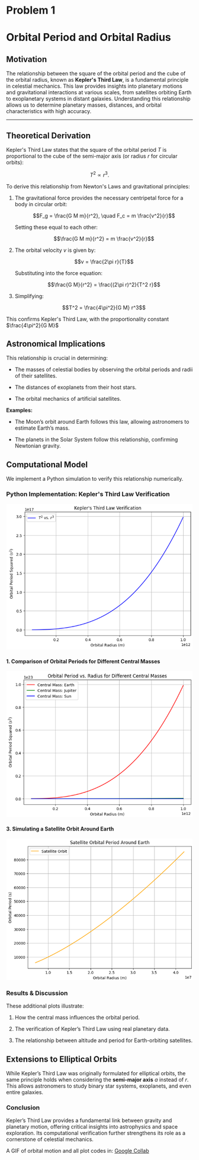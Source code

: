 # Problem 1
# Orbital Period and Orbital Radius

## Motivation
The relationship between the square of the orbital period and the cube of the orbital radius, known as **Kepler's Third Law**, is a fundamental principle in celestial mechanics. This law provides insights into planetary motions and gravitational interactions at various scales, from satellites orbiting Earth to exoplanetary systems in distant galaxies. Understanding this relationship allows us to determine planetary masses, distances, and orbital characteristics with high accuracy.

---

## Theoretical Derivation
Kepler's Third Law states that the square of the orbital period $T$ is proportional to the cube of the semi-major axis (or radius $r$ for circular orbits):

$$T^2 \propto r^3.$$


To derive this relationship from Newton's Laws and gravitational principles:

1. The gravitational force provides the necessary centripetal force for a body in circular orbit:

   $$F_g = \frac{G M m}{r^2}, \quad F_c = m \frac{v^2}{r}$$

   Setting these equal to each other:

   $$\frac{G M m}{r^2} = m \frac{v^2}{r}$$

2. The orbital velocity $v$ is given by:

   $$v = \frac{2\pi r}{T}$$

   Substituting into the force equation:

   $$\frac{G M}{r^2} = \frac{(2\pi r)^2}{T^2 r}$$

3. Simplifying:

   $$T^2 = \frac{4\pi^2}{G M} r^3$$

This confirms Kepler's Third Law, with the proportionality constant $\frac{4\pi^2}{G M}$

## Astronomical Implications
This relationship is crucial in determining:

- The masses of celestial bodies by observing the orbital periods and radii of their satellites.

- The distances of exoplanets from their host stars.

- The orbital mechanics of artificial satellites.

**Examples:**

- The Moon’s orbit around Earth follows this law, allowing astronomers to estimate Earth’s mass.

- The planets in the Solar System follow this relationship, confirming Newtonian gravity.

## Computational Model

We implement a Python simulation to verify this relationship numerically.

### **Python Implementation: Kepler's Third Law Verification**

![alt text](image.png)

#### **1. Comparison of Orbital Periods for Different Central Masses**

![alt text](image-1.png)

#### **3. Simulating a Satellite Orbit Around Earth**

![alt text](image-2.png)

### **Results & Discussion**

These additional plots illustrate:

1. How the central mass influences the orbital period.

2. The verification of Kepler’s Third Law using real planetary data.

3. The relationship between altitude and period for Earth-orbiting satellites.

## Extensions to Elliptical Orbits
While Kepler’s Third Law was originally formulated for elliptical orbits, the same principle holds when considering the **semi-major axis** $a$ instead of $r$. This allows astronomers to study binary star systems, exoplanets, and even entire galaxies.

### **Conclusion**
Kepler’s Third Law provides a fundamental link between gravity and planetary motion, offering critical insights into astrophysics and space exploration. Its computational verification further strengthens its role as a cornerstone of celestial mechanics.

A GIF of orbital motion and all plot codes in: [Google Collab](https://colab.research.google.com/drive/1qLvtIVOvNFZVebJs_L2Bp4DgAH0eoSg_?usp=sharing)
